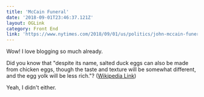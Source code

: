 ```yaml
---
title: 'McCain Funeral'
date: '2018-09-01T23:46:37.121Z'
layout: OGLink
category: Front End
link: 'https://www.nytimes.com/2018/09/01/us/politics/john-mccain-funeral.html?action=click&module=Top%20Stories&pgtype=Homepage'
---
```


Wow! I love blogging so much already.

Did you know that "despite its name, salted duck eggs can also be made from chicken eggs, though the taste and texture will be somewhat different, and the egg yolk will be less rich."? ([Wikipedia Link](http://en.wikipedia.org/wiki/Salted_duck_egg))

Yeah, I didn't either.
